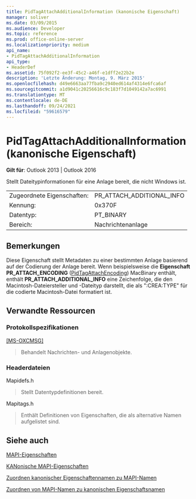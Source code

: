 ```yaml
---
title: PidTagAttachAdditionalInformation (kanonische Eigenschaft)
manager: soliver
ms.date: 03/09/2015
ms.audience: Developer
ms.topic: reference
ms.prod: office-online-server
ms.localizationpriority: medium
api_name:
- PidTagAttachAdditionalInformation
api_type:
- HeaderDef
ms.assetid: 75f092f2-ee3f-45c2-a46f-e1dff2e22b2e
description: 'Letzte Änderung: Montag, 9. März 2015'
ms.openlocfilehash: d49e6663aa77fba9c2940ed614af4314e6fca6af
ms.sourcegitcommit: a1d9041c20256616c9c183f7d1049142a7ac6991
ms.translationtype: MT
ms.contentlocale: de-DE
ms.lasthandoff: 09/24/2021
ms.locfileid: "59616579"
---
```

# <a name="pidtagattachadditionalinformation-canonical-property"></a>PidTagAttachAdditionalInformation (kanonische Eigenschaft)

  
  
**Gilt für**: Outlook 2013 | Outlook 2016 
  
Stellt Dateitypinformationen für eine Anlage bereit, die nicht Windows ist.
  
|||
|:-----|:-----|
|Zugeordnete Eigenschaften:  <br/> |PR_ATTACH_ADDITIONAL_INFO  <br/> |
|Kennung:  <br/> |0x370F  <br/> |
|Datentyp:  <br/> |PT_BINARY  <br/> |
|Bereich:  <br/> |Nachrichtenanlage  <br/> |
   
## <a name="remarks"></a>Bemerkungen

Diese Eigenschaft stellt Metadaten zu einer bestimmten Anlage basierend auf der Codierung der Anlage bereit. Wenn beispielsweise die **Eigenschaft PR_ATTACH_ENCODING** ([PidTagAttachEncoding](pidtagattachencoding-canonical-property.md)) MacBinary enthält, enthält **PR_ATTACH_ADDITIONAL_INFO** eine Zeichenfolge, die den Macintosh-Dateiersteller und -Dateityp darstellt, die als ":CREA:TYPE" für die codierte Macintosh-Datei formatiert ist. 
  
## <a name="related-resources"></a>Verwandte Ressourcen

### <a name="protocol-specifications"></a>Protokollspezifikationen

[[MS-OXCMSG]](https://msdn.microsoft.com/library/7fd7ec40-deec-4c06-9493-1bc06b349682%28Office.15%29.aspx)
  
> Behandelt Nachrichten- und Anlagenobjekte.
    
### <a name="header-files"></a>Headerdateien

Mapidefs.h
  
> Stellt Datentypdefinitionen bereit.
    
Mapitags.h
  
> Enthält Definitionen von Eigenschaften, die als alternative Namen aufgelistet sind.
    
## <a name="see-also"></a>Siehe auch



[MAPI-Eigenschaften](mapi-properties.md)
  
[KANonische MAPI-Eigenschaften](mapi-canonical-properties.md)
  
[Zuordnen kanonischer Eigenschaftennamen zu MAPI-Namen](mapping-canonical-property-names-to-mapi-names.md)
  
[Zuordnen von MAPI-Namen zu kanonischen Eigenschaftsnamen](mapping-mapi-names-to-canonical-property-names.md)

